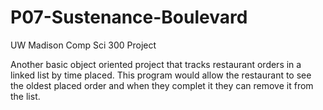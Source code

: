 # P07-Sustenance-Boulevard
UW Madison Comp Sci 300 Project

Another basic object oriented project that tracks restaurant orders in a linked list by time placed. This program would allow the restaurant to see the oldest placed order and when they complet it they can remove it from the list.
